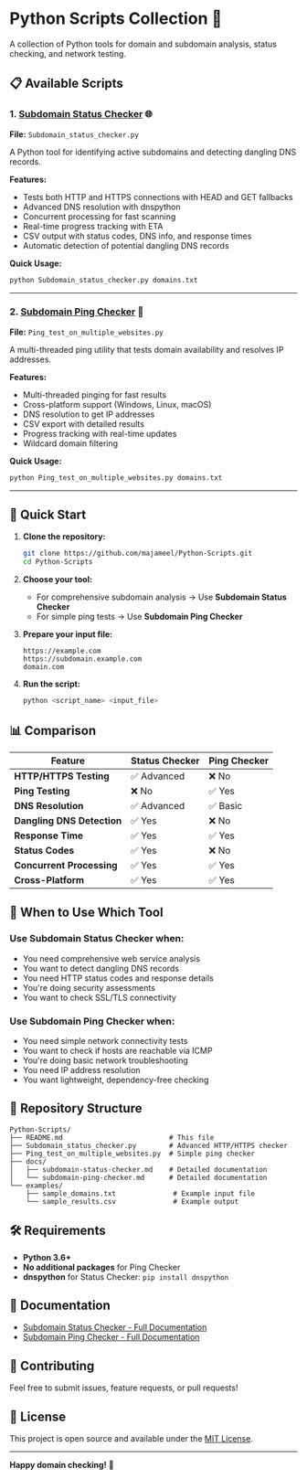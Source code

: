 # Python Scripts Collection 🐍

A collection of Python tools for domain and subdomain analysis, status checking, and network testing.

## 📋 Available Scripts

### 1. [Subdomain Status Checker](./docks/subdomain_status.md) 🌐
**File:** `Subdomain_status_checker.py`

A Python tool for identifying active subdomains and detecting dangling DNS records.

**Features:**
- Tests both HTTP and HTTPS connections with HEAD and GET fallbacks
- Advanced DNS resolution with dnspython
- Concurrent processing for fast scanning
- Real-time progress tracking with ETA
- CSV output with status codes, DNS info, and response times
- Automatic detection of potential dangling DNS records

**Quick Usage:**
```bash
python Subdomain_status_checker.py domains.txt
```

---

### 2. [Subdomain Ping Checker](./docks/subdomain_ping_check.md) 🏓
**File:** `Ping_test_on_multiple_websites.py`

A multi-threaded ping utility that tests domain availability and resolves IP addresses.

**Features:**
- Multi-threaded pinging for fast results
- Cross-platform support (Windows, Linux, macOS)
- DNS resolution to get IP addresses
- CSV export with detailed results
- Progress tracking with real-time updates
- Wildcard domain filtering

**Quick Usage:**
```bash
python Ping_test_on_multiple_websites.py domains.txt
```

---

## 🚀 Quick Start

1. **Clone the repository:**
   ```bash
   git clone https://github.com/majameel/Python-Scripts.git
   cd Python-Scripts
   ```

2. **Choose your tool:**
   - For comprehensive subdomain analysis → Use **Subdomain Status Checker**
   - For simple ping tests → Use **Subdomain Ping Checker**

3. **Prepare your input file:**
   ```
   https://example.com
   https://subdomain.example.com
   domain.com
   ```

4. **Run the script:**
   ```bash
   python <script_name> <input_file>
   ```

## 📊 Comparison

| Feature | Status Checker | Ping Checker |
|---------|----------------|--------------|
| **HTTP/HTTPS Testing** | ✅ Advanced | ❌ No |
| **Ping Testing** | ❌ No | ✅ Yes |
| **DNS Resolution** | ✅ Advanced | ✅ Basic |
| **Dangling DNS Detection** | ✅ Yes | ❌ No |
| **Response Time** | ✅ Yes | ✅ Yes |
| **Status Codes** | ✅ Yes | ❌ No |
| **Concurrent Processing** | ✅ Yes | ✅ Yes |
| **Cross-Platform** | ✅ Yes | ✅ Yes |

## 🎯 When to Use Which Tool

### Use **Subdomain Status Checker** when:
- You need comprehensive web service analysis
- You want to detect dangling DNS records
- You need HTTP status codes and response details
- You're doing security assessments
- You want to check SSL/TLS connectivity

### Use **Subdomain Ping Checker** when:
- You need simple network connectivity tests
- You want to check if hosts are reachable via ICMP
- You're doing basic network troubleshooting
- You need IP address resolution
- You want lightweight, dependency-free checking

## 📁 Repository Structure

```
Python-Scripts/
├── README.md                          # This file
├── Subdomain_status_checker.py        # Advanced HTTP/HTTPS checker
├── Ping_test_on_multiple_websites.py  # Simple ping checker
├── docs/
│   ├── subdomain-status-checker.md    # Detailed documentation
│   └── subdomain-ping-checker.md      # Detailed documentation
└── examples/
    ├── sample_domains.txt              # Example input file
    └── sample_results.csv              # Example output
```

## 🛠️ Requirements

- **Python 3.6+**
- **No additional packages** for Ping Checker
- **dnspython** for Status Checker: `pip install dnspython`

## 📖 Documentation

- [Subdomain Status Checker - Full Documentation](./docs/subdomain-status-checker.md)
- [Subdomain Ping Checker - Full Documentation](./docs/subdomain-ping-checker.md)

## 🤝 Contributing

Feel free to submit issues, feature requests, or pull requests!

## 📄 License

This project is open source and available under the [MIT License](LICENSE).

---

**Happy domain checking!** 🎉


###

###
